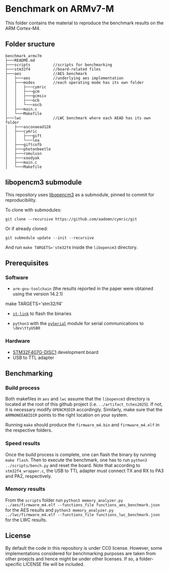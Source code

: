# Benchmark on ARMv7-M
This folder contains the material to reproduce the benchmark results on the ARM Cortex-M4.

## Folder sructure
```
benchmark_armv7m
├───README.md
├───scripts          //scripts for benchmarking
├───stm32f4          //board-related files
├───aes              //AES benchmark
│   ├───aes          //underlying aes implementation
│   ├───modes        //each operating mode has its own folder
│   │   ├───cymric
│   │   ├───gcm
│   │   ├───gcmsiv
│   │   ├───ocb
│   │   └───xocb
│   ├───main.c
│   └───Makefile
├───lwc              //LWC benchmark where each AEAD has its own folder
│   ├───asconaead128
│   ├───cymric
│   │   ├───gift
│   │   └───lea
│   ├───giftcofb
│   ├───photonbeetle
│   ├───romulusn
│   ├───xoodyak
│   ├───main.c
│   └───Makefile
```

## libopencm3 submodule
This repository uses [libopencm3](https://github.com/libopencm3/libopencm3) as a submodule, pinned to commit for reproducibility.

To clone with submodules:
```
git clone --recursive https://github.com/aadomn/cymric/git
```

Or if already cloned:
```
git submodule update --init --recursive
```

And run `make TARGETS='stm32f4` inside the `libopencm3` directory.

## Prerequisites
### Software
- `arm-gnu-toolchain` (the results reported in the paper were obtained using the version 14.2.1)

make TARGETS='stm32/f4'

- [`st-link`](https://github.com/stlink-org/stlink) to flash the binaries

- `python3` with the [`pySerial`](https://pypi.org/project/pyserial/) module for serial communications to `\dev\ttyUSB0`
### Hardware
- [STM32F407G-DISC1](https://www.st.com/en/evaluation-tools/stm32f4discovery.html) development board
- USB to TTL adapter

## Benchmarking
### Build process
Both makefiles in `aes` and `lwc` assume that the `libopencm3` directory is located at the root of this github project (i.e. `../artifact_tches2025`).
If not, it is necessary modify `OPENCM3DIR` accordingly.
Similarly, make sure that the `ARMNONEEABIDIR` points to the right location on your system.

Running `make` should produce the `firmware_m4.bin` and `firmware_m4.elf` in the respective folders.

### Speed results
Once the build process is complete, one can flash the binary by running `make flash`.
Then to execute the benchmark, one has to run `python3 ../scripts/bench.py` and reset the board.
Note that according to `stm32f4_wrapper.c`, the USB to TTL adapter must connect TX and RX to PA3 and PA2, respectively.

### Memory results
From the `scripts` folder run
`python3 memory_analyzer.py ../aes/firmware_m4.elf --functions_file functions_aes_benchmark.json`
for the AES results and
`python3 memory_analyzer.py ../lwc/firmware_m4.elf --functions_file functions_lwc_benchmark.json`
for the LWC results.

## License
By default the code in this repository is under CC0 license. However, some implementations considered for benchmarking purposes are taken from other proejcts and hence might be under other licenses. If so, a folder-specific LICENSE file will be included.
